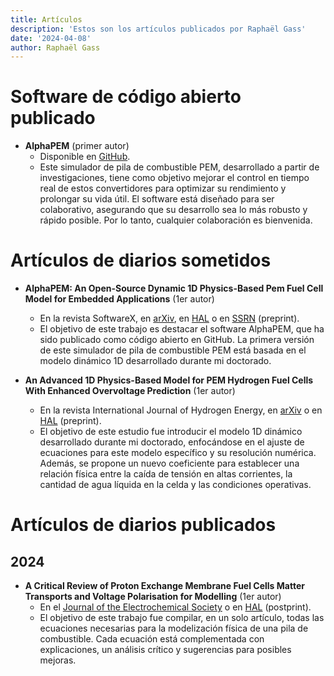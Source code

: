 ```yaml
---
title: Artículos
description: 'Estos son los artículos publicados por Raphaël Gass'
date: '2024-04-08'
author: Raphaël Gass
---
```


# Software de código abierto publicado
- **AlphaPEM** (primer autor)
    - Disponible en [GitHub](https://github.com/gassraphael/AlphaPEM).
    - Este simulador de pila de combustible PEM, desarrollado a partir de investigaciones, tiene como objetivo mejorar el control en tiempo real de estos convertidores para optimizar su rendimiento y prolongar su vida útil. El software está diseñado para ser colaborativo, asegurando que su desarrollo sea lo más robusto y rápido posible. Por lo tanto, cualquier colaboración es bienvenida.
    
# Artículos de diarios sometidos
- **AlphaPEM: An Open-Source Dynamic 1D Physics-Based Pem Fuel Cell Model for Embedded Applications** (1er autor)
    - En la revista SoftwareX, en [arXiv](https://doi.org/10.48550/arXiv.2407.12373), en [HAL](https://hal.science/hal-04647829) o en [SSRN](http://ssrn.com/abstract=4946674) (preprint).
    - El objetivo de este trabajo es destacar el software AlphaPEM, que ha sido publicado como código abierto en GitHub. La primera versión de este simulador de pila de combustible PEM está basada en el modelo dinámico 1D desarrollado durante mi doctorado.

- **An Advanced 1D Physics-Based Model for PEM Hydrogen Fuel Cells With Enhanced Overvoltage Prediction** (1er autor)
    - En la revista International Journal of Hydrogen Energy, en [arXiv](https://doi.org/10.48550/arXiv.2404.07508) o en [HAL](https://hal.science/hal-04530852) (preprint).
    - El objetivo de este estudio fue introducir el modelo 1D dinámico desarrollado durante mi doctorado, enfocándose en el ajuste de ecuaciones para este modelo específico y su resolución numérica. Además, se propone un nuevo coeficiente para establecer una relación física entre la caída de tensión en altas corrientes, la cantidad de agua líquida en la celda y las condiciones operativas.
    
# Artículos de diarios publicados
## 2024
- **A Critical Review of Proton Exchange Membrane Fuel Cells Matter Transports and Voltage Polarisation for Modelling** (1er autor)
    - En el [Journal of the Electrochemical Society](https://doi.org/10.1149/1945-7111/ad305a) o en [HAL](https://hal.science/hal-04493419) (postprint).
    - El objetivo de este trabajo fue compilar, en un solo artículo, todas las ecuaciones necesarias para la modelización física de una pila de combustible. Cada ecuación está complementada con explicaciones, un análisis crítico y sugerencias para posibles mejoras.





